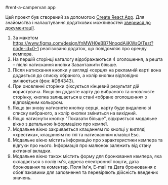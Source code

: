 #rent-a-campervan app

Цей проект був створений за допомогою
[Create React App](https://github.com/facebook/create-react-app). Для знайомства
і налаштування додаткових можливостей
[звернися до документації](https://facebook.github.io/create-react-app/docs/getting-started).

1. За макетом
   https://www.figma.com/design/fnMWH0eBB7NnoqdAiiKWsQ/Test?node-id=0-1
   реалізовано додаток, що повідомляє про оренду кемпера.
2. На першій сторінці каталогу відображаються 4 оголошення, а решта – після
   натискання кнопки Завантажити більше.
3. Після натискання кнопки у вигляді «серця» на рекламній карті вона додається
   до списку обраного, а колір кнопки відповідно змінюється (фон: #D84343).
4. При оновленні сторінки фіксується кінцевий результат дій користувача. Якщо ви
   додаєте карту до вибраного та оновлюєте сторінку, кнопка залишається в стані
   «обране оголошення» з відповідним кольором.
5. Якщо ви знову натиснете кнопку серця, карту буде видалено зі списку
   вибраного, а колір кнопки зміниться на вихідний.
6. Якщо натиснути кнопку "Показати більше", відкриється модальне вікно з
   детальною інформацією про кемпеї.
7. Модальне вікно закривається клацанням по кнопці у вигляді «хрестика»,
   клацанням по тлі та натисканням клавіші Esc.
8. Модальне вікно містить інформацію про характеристики кемпера та відгуки про
   нього. Інформація про малюнок залежить від стану активної вкладки.
9. Модальне вікно також містить форму для бронювання кемпера, яка складається з
   полів ім'я, адреса електронної пошти, дата бронювання та коментар. Поля Ім'я,
   E-mail та Дата бронювання є обов'язковими для заповнення та перевіряють
   дійсність введених значень.
